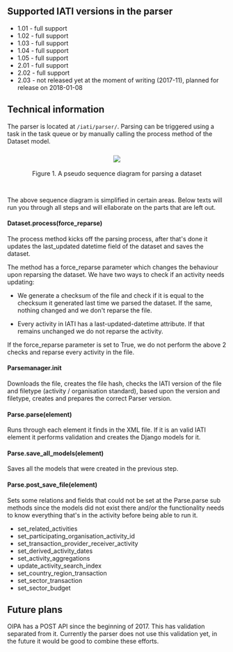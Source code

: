 ## Supported IATI versions in the parser

* 1.01 - full support
* 1.02 - full support
* 1.03 - full support
* 1.04 - full support
* 1.05 - full support
* 2.01 - full support
* 2.02 - full support
* 2.03 - not released yet at the moment of writing (2017-11), planned for release on 2018-01-08


## Technical information

The parser is located at `/iati/parser/`. Parsing can be triggered using a task in the task queue or by manually calling the process method of the Dataset model. 


<div style="text-align: center;padding:10px 0 30px;">
    <img src="../images/parser_sequence_diagram.png" />
    <br/>&nbsp;<br/>
    Figure 1. A pseudo sequence diagram for parsing a dataset 
</div>

The above sequence diagram is simplified in certain areas. Below texts will run you through all steps and will ellaborate on the parts that are left out. 


#### Dataset.process(force_reparse)

The process method kicks off the parsing process, after that's done it updates the last_updated datetime field of the dataset and saves the dataset.

The method has a force_reparse parameter which changes the behaviour upon reparsing the dataset. We have two ways to check if an activity needs updating:

* We generate a checksum of the file and check if it is equal to the checksum it generated last time we parsed the dataset. If the same, nothing changed and we don't reparse the file.

* Every activity in IATI has a last-updated-datetime attribute. If that remains unchanged we do not reparse the activity.

If the force_reparse parameter is set to True, we do not perform the above 2 checks and reparse every activity in the file. 


#### Parsemanager.init

Downloads the file, creates the file hash, checks the IATI version of the file and filetype (activity / organisation standard), based upon the version and filetype, creates and prepares the correct Parser version.


#### Parse.parse(element)

Runs through each element it finds in the XML file. If it is an valid IATI element it performs validation and creates the Django models for it.


#### Parse.save_all_models(element)

Saves all the models that were created in the previous step.


#### Parse.post_save_file(element)

Sets some relations and fields that could not be set at the Parse.parse sub methods since the models did not exist there and/or the functionality needs to know everything that's in the activity before being able to run it.

* set_related_activities
* set_participating_organisation_activity_id
* set_transaction_provider_receiver_activity
* set_derived_activity_dates
* set_activity_aggregations
* update_activity_search_index
* set_country_region_transaction
* set_sector_transaction
* set_sector_budget


## Future plans

OIPA has a POST API since the beginning of 2017. This has validation separated from it. Currently the parser does not use this validation yet, in the future it would be good to combine these efforts.